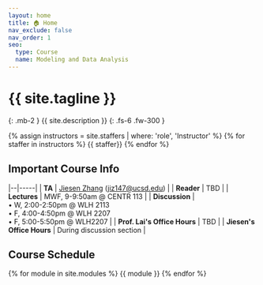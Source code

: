 ```yaml
---
layout: home
title: 🏠 Home
nav_exclude: false
nav_order: 1
seo:
  type: Course
  name: Modeling and Data Analysis
---
```


# {{ site.tagline }}
{: .mb-2 }
{{ site.description }}
{: .fs-6 .fw-300 }

{% assign instructors = site.staffers | where: 'role', 'Instructor' %} {% for staffer in instructors %} {{ staffer}} {% endfor %}

## Important Course Info

|--|-----|
| **TA**         | [Jiesen Zhang](https://diling69.github.io/) ([jiz147@ucsd.edu](jiz147@ucsd.edu))   |
| **Reader**     | TBD  |
| **Lectures**   | MWF, 9-9:50am @ CENTR 113 |
| **Discussion**   | <br> • W, 2:00-2:50pm @ WLH 2113 <br> • F, 4:00-4:50pm @ WLH 2207 <br> • F, 5:00-5:50pm @ WLH2207 |
| **Prof. Lai's Office Hours** | TBD |
| **Jiesen's Office Hours** | During discussion section |

## Course Schedule
{% for module in site.modules %}
{{ module }}
{% endfor %}
